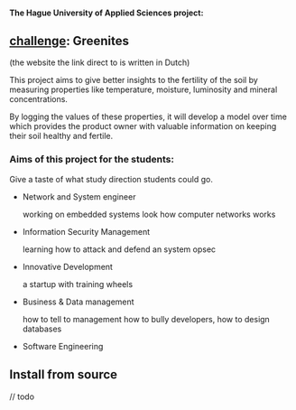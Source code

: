 #### The Hague University of Applied Sciences project:
## [challenge](https://thechallenge-hboict.nl/?page_id=59): Greenites
(the website the link direct to is written in Dutch)

This project aims to give better insights to the fertility of the soil
by measuring properties like temperature, moisture, luminosity and mineral concentrations.

By logging the values of these properties, it will develop a model over time which provides the product owner with valuable information on keeping their soil healthy and fertile.

### Aims of this project for the students:
Give a taste of what study direction students could go.

 - Network and System engineer
   
   working on embedded systems look how computer networks works


 - Information Security Management
   
   learning how to attack and defend an system
   opsec


 - Innovative Development
   
   a startup with training wheels


 - Business & Data management
   
   how to tell to management how to bully developers,
   how to design databases

 - Software Engineering


## Install from source
// todo

